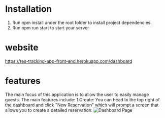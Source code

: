 # Installation

1. Run npm install under the root folder to install project dependencies.
1. Run npm run start to start your server

# website

https://res-tracking-app-front-end.herokuapp.com/dashboard

# features

The main focus of this application is to allow the user to easily manage guests. The main features include: 1.Create: You can head to the top right of the dashboard and click "New Reservation" which will prompt a screen that allows you to create a detailed reservation:
![Dashboard Page](http://url/to/img.png](https://github.com/Oscarlosg/Restaurant-Tacking-App/blob/main/front-end/screenshots/us-01-submit-after.png))
